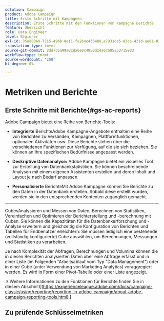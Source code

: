 ```yaml
---
solution: Campaign
product: Adobe Campaign
title: Erste Schritte mit Kampagnen
description: Erste Schritte mit den Funktionen von Kampagne Berichte
feature: Übersicht
role: Data Engineer
level: Beginner
exl-id: 95ed0369-7215-496b-8e11-fe264c436488,e7931de5-83ce-431d-ae81-83793d257550
translation-type: tm+mt
source-git-commit: 8dd7b5a99a0cda0e0c4850d14a6cb95253715803
workflow-type: tm+mt
source-wordcount: '268'
ht-degree: 0%

---
```


# Metriken und Berichte

## Erste Schritte mit Berichte{#gs-ac-reports}

Adobe Campaign bietet eine Reihe von Berichte-Tools:

* **Integrierte**
BerichteAdobe Kampagne-Angebote enthalten eine Reihe von Berichten zu Versänden, Kampagnen, Plattformfunktionen, optionalen Aktivitäten usw. Diese Berichte stehen über die verschiedenen Funktionen zur Verfügung, auf die sie sich beziehen. Sie können an Ihre spezifischen Bedürfnisse angepasst werden.

* **Deskriptive Datenanalyse:**
Adobe Kampagne bietet ein visuelles Tool zur Erstellung von Datenbankstatistiken. Sie können beschreibende Analysen mit einem eigenen Assistenten erstellen und deren Inhalt und Layout je nach Bedarf anpassen.

* **Personalisierte**
BerichteMit Adobe Kampagne können Sie Berichte zu den Daten in der Datenbank erstellen. Sobald diese erstellt wurden, werden sie in den entsprechenden Kontexten zugänglich gemacht.

* ****
CubesAnalysieren und Messen von Daten, Berechnen von Statistiken, Vereinfachen und Optimieren der Berichterstellung und -berechnung mit Cuben.  Sie können die Kapazitäten für die Datenbankerforschung und -Analyse erweitern und gleichzeitig die Konfiguration von Berichten und Tabellen für Endbenutzer erleichtern: Sie müssen lediglich eine bestehende (vollständig konfigurierte) Cube auswählen, um Berechnungen, Messungen und Statistiken zu verarbeiten.

Je nach Komplexität der Abfragen, Berechnungen und Volumina können die in diesen Berichten analysierten Daten über eine Abfrage erfasst und in einer Liste (im Folgenden &quot;Arbeitsablauf vom Typ &quot;Data Management&quot;) oder in einer Cube (unter Verwendung von Marketing Analytics) voraggregiert werden. Es wird in Form einer Pivot-Tabelle oder einer Liste angezeigt.

:arrow_upper_right: Weitere Informationen zu den Funktionen für Berichte finden Sie in diesem Abschnitt](https://experienceleague.adobe.com/docs/campaign-classic/using/reporting/reporting-in-adobe-campaign/about-adobe-campaign-reporting-tools.html).[

## Zu prüfende Schlüsselmetriken

